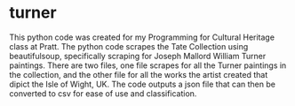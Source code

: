 # turner

This python code was created for my Programming for Cultural Heritage class at Pratt. The python code scrapes the Tate Collection 
using beautifulsoup, specifically scraping for Joseph Mallord William Turner paintings. There are two files, one file scrapes for 
all the Turner paintings in the collection, and the other file for all the works the artist created that dipict the Isle of Wight, UK. 
The code outputs a json file that can then be converted to csv for ease of use and classification. 
